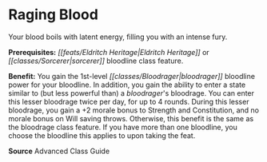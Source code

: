 ﻿---
cssclass: [feats]

---
# Raging Blood

Your blood boils with latent energy, filling you with an intense fury.

**Prerequisites:** _[[feats/Eldritch Heritage|Eldritch Heritage]]_ or _[[classes/Sorcerer|sorcerer]]_ bloodline class feature.

**Benefit:** You gain the 1st-level _[[classes/Bloodrager|bloodrager]]_ bloodline power for your bloodline. In addition, you gain the ability to enter a state similar to (but less powerful than) a _bloodrager_'s bloodrage. You can enter this lesser bloodrage twice per day, for up to 4 rounds. During this lesser bloodrage, you gain a +2 morale bonus to Strength and Constitution, and no morale bonus on Will saving throws. Otherwise, this benefit is the same as the bloodrage class feature. If you have more than one bloodline, you choose the bloodline this applies to upon taking the feat.

**Source** Advanced Class Guide